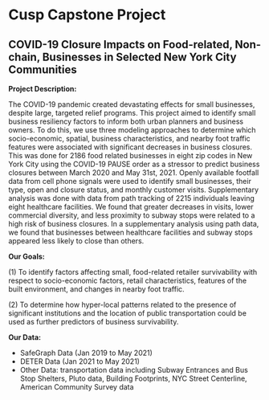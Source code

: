 # Cusp Capstone Project
## COVID-19 Closure Impacts on Food-related, Non-chain, Businesses in Selected New York City Communities

**Project Description:** 

The COVID-19 pandemic created devastating effects for small businesses, despite large, targeted relief programs. This project aimed to identify small business resiliency factors to inform both urban planners and business owners. To do this, we use three modeling approaches to determine which socio-economic, spatial, business characteristics, and nearby foot traffic features were associated with significant decreases in business closures. This was done for 2186 food related businesses in eight zip codes in New York City using the COVID-19 PAUSE order as a stressor to predict business closures between March 2020 and May 31st, 2021. Openly available footfall data from cell phone signals were used to identify small businesses, their type, open and closure status, and monthly customer visits. Supplementary analysis was done with data from path tracking of 2215 individuals leaving eight healthcare facilities. We found that greater decreases in visits, lower commercial diversity, and less proximity to subway stops were related to a high risk of business closures. In a supplementary analysis using path data, we found that businesses between healthcare facilities and subway stops appeared less likely to close than others.

**Our Goals:** 

(1) To identify factors affecting small, food-related retailer survivability with respect to socio-economic factors, retail characteristics, features of the built environment, and changes in nearby foot traffic. 

(2) To determine how hyper-local patterns related to the presence of significant institutions and the location of public transportation could be used as further predictors of business survivability.  

**Our Data:** 

- SafeGraph Data (Jan 2019 to May 2021)
- DETER Data (Jan 2021 to May 2021)
- Other Data: transportation data including Subway Entrances and Bus Stop Shelters, Pluto data, Building Footprints, NYC Street Centerline, American Community Survey data
